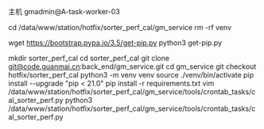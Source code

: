主机 
gmadmin@A-task-worker-03


cd /data/www/station/hotfix/sorter_perf_cal/gm_service
rm -rf venv

wget https://bootstrap.pypa.io/3.5/get-pip.py
python3 get-pip.py


mkdir sorter_perf_cal
cd sorter_perf_cal
git clone git@code.guanmai.cn:back_end/gm_service.git
cd gm_service
git checkout hotfix/sorter_perf_cal
python3 -m venv venv
source ./venv/bin/activate
pip install --upgrade "pip < 21.0"
pip install -r requirements.txt
vim /data/www/station/hotfix/sorter_perf_cal/gm_service/tools/crontab_tasks/cal_sorter_perf.py
python3 /data/www/station/hotfix/sorter_perf_cal/gm_service/tools/crontab_tasks/cal_sorter_perf.py


